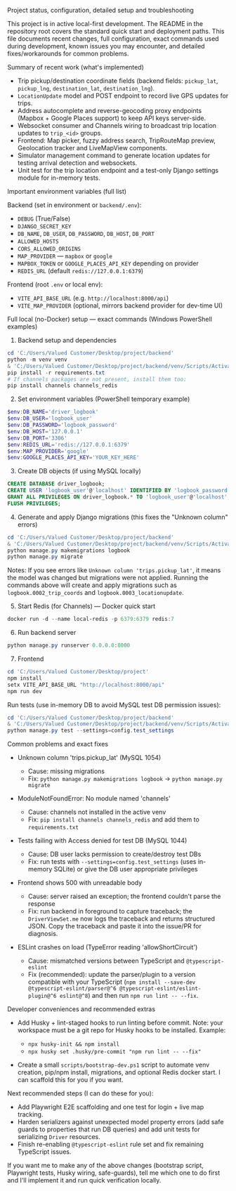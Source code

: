 Project status, configuration, detailed setup and troubleshooting

This project is in active local-first development. The README in the repository root covers the standard quick start and deployment paths. This file documents recent changes, full configuration, exact commands used during development, known issues you may encounter, and detailed fixes/workarounds for common problems.

Summary of recent work (what's implemented)
- Trip pickup/destination coordinate fields (backend fields: `pickup_lat`, `pickup_lng`, `destination_lat`, `destination_lng`).
- `LocationUpdate` model and POST endpoint to record live GPS updates for trips.
- Address autocomplete and reverse-geocoding proxy endpoints (Mapbox + Google Places support) to keep API keys server-side.
- Websocket consumer and Channels wiring to broadcast trip location updates to `trip_<id>` groups.
- Frontend: Map picker, fuzzy address search, TripRouteMap preview, Geolocation tracker and LiveMapView components.
- Simulator management command to generate location updates for testing arrival detection and websockets.
- Unit test for the trip location endpoint and a test-only Django settings module for in-memory tests.

Important environment variables (full list)

Backend (set in environment or `backend/.env`):
- `DEBUG` (True/False)
- `DJANGO_SECRET_KEY`
- `DB_NAME`, `DB_USER`, `DB_PASSWORD`, `DB_HOST`, `DB_PORT`
- `ALLOWED_HOSTS`
- `CORS_ALLOWED_ORIGINS`
- `MAP_PROVIDER` — `mapbox` or `google`
- `MAPBOX_TOKEN` or `GOOGLE_PLACES_API_KEY` depending on provider
- `REDIS_URL` (default `redis://127.0.0.1:6379`)

Frontend (root `.env` or local env):
- `VITE_API_BASE_URL` (e.g. `http://localhost:8000/api`)
- `VITE_MAP_PROVIDER` (optional, mirrors backend provider for dev-time UI)

Full local (no-Docker) setup — exact commands (Windows PowerShell examples)

1) Backend setup and dependencies

```powershell
cd 'C:/Users/Valued Customer/Desktop/project/backend'
python -m venv venv
& 'C:/Users/Valued Customer/Desktop/project/backend/venv/Scripts/Activate.ps1'
pip install -r requirements.txt
# If channels packages are not present, install them too:
pip install channels channels_redis
```

2) Set environment variables (PowerShell temporary example)

```powershell
$env:DB_NAME='driver_logbook'
$env:DB_USER='logbook_user'
$env:DB_PASSWORD='logbook_password'
$env:DB_HOST='127.0.0.1'
$env:DB_PORT='3306'
$env:REDIS_URL='redis://127.0.0.1:6379'
$env:MAP_PROVIDER='google'
$env:GOOGLE_PLACES_API_KEY='YOUR_KEY_HERE'
```

3) Create DB objects (if using MySQL locally)

```sql
CREATE DATABASE driver_logbook;
CREATE USER 'logbook_user'@'localhost' IDENTIFIED BY 'logbook_password';
GRANT ALL PRIVILEGES ON driver_logbook.* TO 'logbook_user'@'localhost';
FLUSH PRIVILEGES;
```

4) Generate and apply Django migrations (this fixes the "Unknown column" errors)

```powershell
cd 'C:/Users/Valued Customer/Desktop/project/backend'
& 'C:/Users/Valued Customer/Desktop/project/backend/venv/Scripts/Activate.ps1'
python manage.py makemigrations logbook
python manage.py migrate
```

Notes: If you see errors like `Unknown column 'trips.pickup_lat'`, it means the model was changed but migrations were not applied. Running the commands above will create and apply migrations such as `logbook.0002_trip_coords` and `logbook.0003_locationupdate`.

5) Start Redis (for Channels) — Docker quick start

```powershell
docker run -d --name local-redis -p 6379:6379 redis:7
```

6) Run backend server

```powershell
python manage.py runserver 0.0.0.0:8000
```

7) Frontend

```powershell
cd 'C:/Users/Valued Customer/Desktop/project'
npm install
setx VITE_API_BASE_URL "http://localhost:8000/api"
npm run dev
```

Run tests (use in-memory DB to avoid MySQL test DB permission issues):

```powershell
cd 'C:/Users/Valued Customer/Desktop/project/backend'
& 'C:/Users/Valued Customer/Desktop/project/backend/venv/Scripts/Activate.ps1'
python manage.py test --settings=config.test_settings
```

Common problems and exact fixes

- Unknown column 'trips.pickup_lat' (MySQL 1054)
  - Cause: missing migrations
  - Fix: `python manage.py makemigrations logbook` → `python manage.py migrate`

- ModuleNotFoundError: No module named 'channels'
  - Cause: channels not installed in the active venv
  - Fix: `pip install channels channels_redis` and add them to `requirements.txt`

- Tests failing with Access denied for test DB (MySQL 1044)
  - Cause: DB user lacks permission to create/destroy test DBs
  - Fix: run tests with `--settings=config.test_settings` (uses in-memory SQLite) or give the DB user appropriate privileges

- Frontend shows 500 with unreadable body
  - Cause: server raised an exception; the frontend couldn't parse the response
  - Fix: run backend in foreground to capture traceback; the `DriverViewSet.me` now logs the traceback and returns structured JSON. Copy the traceback and paste it into the issue/PR for diagnosis.

- ESLint crashes on load (TypeError reading 'allowShortCircuit')
  - Cause: mismatched versions between TypeScript and `@typescript-eslint`
  - Fix (recommended): update the parser/plugin to a version compatible with your TypeScript (`npm install --save-dev @typescript-eslint/parser@^6 @typescript-eslint/eslint-plugin@^6 eslint@^8`) and then run `npm run lint -- --fix`.

Developer conveniences and recommended extras

- Add Husky + lint-staged hooks to run linting before commit. Note: your workspace must be a git repo for Husky hooks to be installed. Example:
  - `npx husky-init && npm install`
  - `npx husky set .husky/pre-commit "npm run lint -- --fix"`

- Create a small `scripts/bootstrap-dev.ps1` script to automate venv creation, pip/npm install, migrations, and optional Redis docker start. I can scaffold this for you if you want.

Next recommended steps (I can do these for you):
- Add Playwright E2E scaffolding and one test for login + live map tracking.
- Harden serializers against unexpected model property errors (add safe guards to properties that run DB queries) and add unit tests for serializing `Driver` resources.
- Finish re-enabling `@typescript-eslint` rule set and fix remaining TypeScript issues.

If you want me to make any of the above changes (bootstrap script, Playwright tests, Husky wiring, safe-guards), tell me which one to do first and I'll implement it and run quick verification locally.
